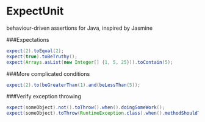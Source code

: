 # ExpectUnit
behaviour-driven assertions for Java, inspired by Jasmine

###Expectations

```java
expect(2).toEqual(2);
expect(true).toBeTruthy();
expect(Arrays.asList(new Integer[] {1, 5, 25})).toContain(5);
```

###More complicated conditions

```java
expect(2).to(beGreaterThan(1).and(beLessThan(5));
```

###Verify exception throwing

```java
expect(someObject).not().toThrow().when().doingSomeWork();
expect(someObject).toThrow(RuntimeException.class).when().methodShouldThrowException();
```
